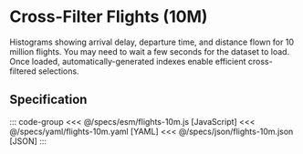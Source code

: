 <script setup>
  import Example from '../components/Example.vue';
  import { reset } from '@uwdata/vgplot';
  reset();
</script>

# Cross-Filter Flights (10M)

Histograms showing arrival delay, departure time, and distance flown for 10 million flights.
You may need to wait a few seconds for the dataset to load. Once loaded,
automatically-generated indexes enable efficient cross-filtered selections.


<Example spec="/specs/yaml/flights-10m.yaml" />

## Specification

::: code-group
<<< @/specs/esm/flights-10m.js [JavaScript]
<<< @/specs/yaml/flights-10m.yaml [YAML]
<<< @/specs/json/flights-10m.json [JSON]
:::
